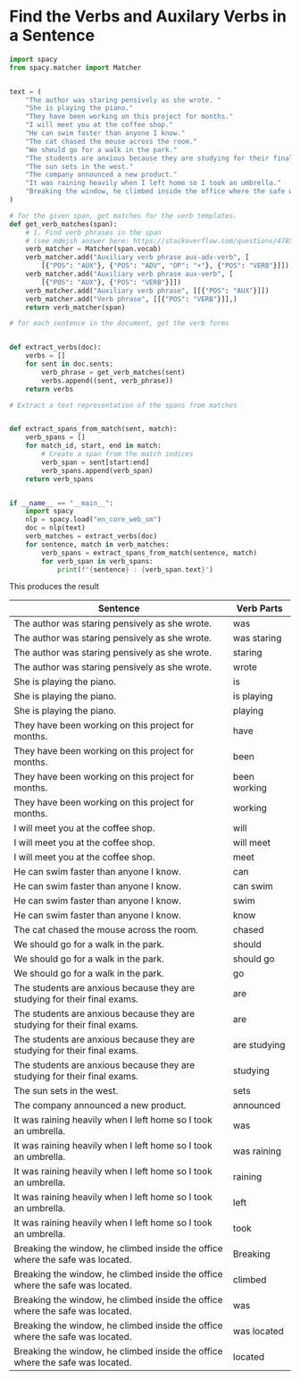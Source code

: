 # Find the Verbs and Auxilary Verbs in a Sentence

```python
import spacy
from spacy.matcher import Matcher


text = (
    "The author was staring pensively as she wrote. "
    "She is playing the piano."
    "They have been working on this project for months."
    "I will meet you at the coffee shop."
    "He can swim faster than anyone I know."
    "The cat chased the mouse across the room."
    "We should go for a walk in the park."
    "The students are anxious because they are studying for their final exams."
    "The sun sets in the west."
    "The company announced a new product."
    "It was raining heavily when I left home so I took an umbrella."
    "Breaking the window, he climbed inside the office where the safe was located."
)

# for the given span, get matches for the verb templates.
def get_verb_matches(span):
    # 1. Find verb phrases in the span
    # (see mdmjsh answer here: https://stackoverflow.com/questions/47856247/extract-verb-phrases-using-spacy)
    verb_matcher = Matcher(span.vocab)
    verb_matcher.add("Auxiliary verb phrase aux-adv-verb", [
        [{"POS": "AUX"}, {"POS": "ADV", "OP": "+"}, {"POS": "VERB"}]])
    verb_matcher.add("Auxiliary verb phrase aux-verb", [
        [{"POS": "AUX"}, {"POS": "VERB"}]])
    verb_matcher.add("Auxiliary verb phrase", [[{"POS": "AUX"}]])
    verb_matcher.add("Verb phrase", [[{"POS": "VERB"}]],)
    return verb_matcher(span)

# for each sentence in the document, get the verb forms


def extract_verbs(doc):
    verbs = []
    for sent in doc.sents:
        verb_phrase = get_verb_matches(sent)
        verbs.append((sent, verb_phrase))
    return verbs

# Extract a text representation of the spans from matches


def extract_spans_from_match(sent, match):
    verb_spans = []
    for match_id, start, end in match:
        # Create a span from the match indices
        verb_span = sent[start:end]
        verb_spans.append(verb_span)
    return verb_spans


if __name__ == "__main__":
    import spacy
    nlp = spacy.load("en_core_web_sm")
    doc = nlp(text)
    verb_matches = extract_verbs(doc)
    for sentence, match in verb_matches:
        verb_spans = extract_spans_from_match(sentence, match)
        for verb_span in verb_spans:
            print(f"{sentence} : {verb_span.text}")


```

This produces the result

| Sentence                                           | Verb Parts           |
| -------------------------------------------------- | -------------------- |
| The author was staring pensively as she wrote.     | was                  |
| The author was staring pensively as she wrote.     | was staring          |
| The author was staring pensively as she wrote.     | staring              |
| The author was staring pensively as she wrote.     | wrote                |
| She is playing the piano.                          | is                   |
| She is playing the piano.                          | is playing           |
| She is playing the piano.                          | playing              |
| They have been working on this project for months. | have                 |
| They have been working on this project for months. | been                 |
| They have been working on this project for months. | been working         |
| They have been working on this project for months. | working              |
| I will meet you at the coffee shop.                | will                 |
| I will meet you at the coffee shop.                | will meet            |
| I will meet you at the coffee shop.                | meet                 |
| He can swim faster than anyone I know.             | can                  |
| He can swim faster than anyone I know.             | can swim             |
| He can swim faster than anyone I know.             | swim                 |
| He can swim faster than anyone I know.             | know                 |
| The cat chased the mouse across the room.          | chased               |
| We should go for a walk in the park.               | should               |
| We should go for a walk in the park.               | should go            |
| We should go for a walk in the park.               | go                   |
| The students are anxious because they are studying for their final exams. | are  |
| The students are anxious because they are studying for their final exams. | are  |
| The students are anxious because they are studying for their final exams. | are studying |
| The students are anxious because they are studying for their final exams. | studying     |
| The sun sets in the west.                          | sets                 |
| The company announced a new product.               | announced            |
| It was raining heavily when I left home so I took an umbrella. | was         |
| It was raining heavily when I left home so I took an umbrella. | was raining |
| It was raining heavily when I left home so I took an umbrella. | raining     |
| It was raining heavily when I left home so I took an umbrella. | left        |
| It was raining heavily when I left home so I took an umbrella. | took        |
| Breaking the window, he climbed inside the office where the safe was located. | Breaking |
| Breaking the window, he climbed inside the office where the safe was located. | climbed  |
| Breaking the window, he climbed inside the office where the safe was located. | was      |
| Breaking the window, he climbed inside the office where the safe was located. | was located |
| Breaking the window, he climbed inside the office where the safe was located. | located   |

